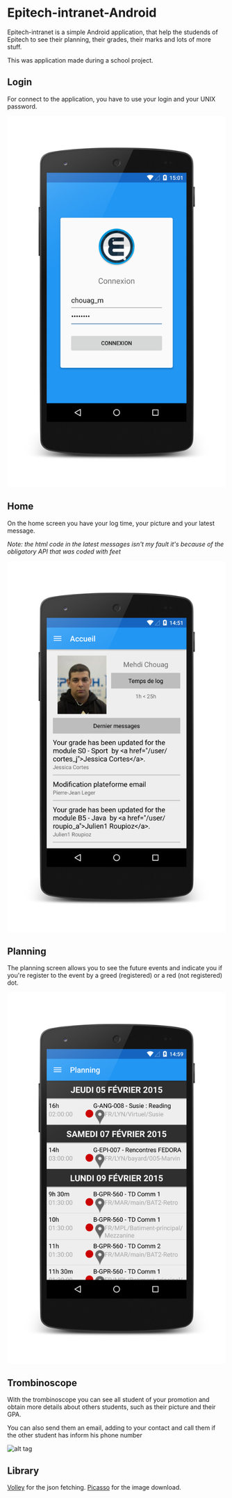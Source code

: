 # Epitech-intranet-Android

Epitech-intranet is a simple Android application, that help the studends of Epitech to see their planning, their grades, their marks and lots of more stuff.

This was application made during a school project.


## Login

For connect to the application, you have to use your login and your UNIX password.

![alt tag](https://raw.githubusercontent.com/MehdiChouag/Epitech-intranet-Android/master/image/login_framed.png)

## Home

On the home screen you have your log time, your picture and your latest message.

*Note: the html code in the latest messages isn't my fault it's because of the obligatory API that was coded with feet*

![alt tag](https://raw.githubusercontent.com/MehdiChouag/Epitech-intranet-Android/master/image/home_framed.png)

## Planning

The planning screen allows you to see the future events and indicate you if you're register to the event by a greed (registered) or a red (not registered) dot. 

![alt tag](https://raw.githubusercontent.com/MehdiChouag/Epitech-intranet-Android/master/image/planning_framed.png)

## Trombinoscope

With the trombinoscope you can see all student of your promotion and obtain more details about others students, such as their picture and their GPA.

You can also send them an email, adding to your contact and call them if the other student has inform his phone number  

![alt tag](https://raw.githubusercontent.com/MehdiChouag/Epitech-intranet-Android/master/image/trombi.gif)

## Library

[Volley] for the json fetching.
[Picasso] for the image download. 


[Volley]:https://github.com/mcxiaoke/android-volley
[Picasso]:http://square.github.io/picasso/